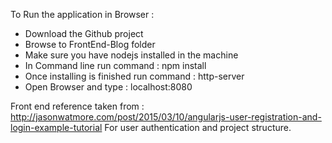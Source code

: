 To Run the application in Browser :

* Download the Github project
* Browse to FrontEnd-Blog folder
* Make sure you have nodejs installed in the machine
* In Command line run command : npm install
* Once installing is finished run command : http-server
* Open Browser and type : localhost:8080


Front end reference taken from :
http://jasonwatmore.com/post/2015/03/10/angularjs-user-registration-and-login-example-tutorial
For user authentication and project structure.


